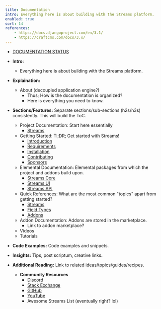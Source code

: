 ```yaml
---
title: Documentation
intro: Everything here is about building with the Streams platform.
enabled: true
sort: 14
references:
    - https://docs.djangoproject.com/en/3.1/
    - https://craftcms.com/docs/3.x/
---
```


- <a href="status">DOCUMENTATION STATUS</a>


- **Intro:**
    - Everything here is about building with the Streams platform.
- **Explaination:**
    - About (decoupled application engine?)
        - Thus; How is the documentation is organized?
        - Here is everything you need to know.
- **Sections/Features:** Separate sections/sub-sections (h2s/h3s) consistently. This will build the ToC.
    - Project Documentation: Start here essentially
        - [Streams](docs/introduction)
    - Getting Started: Tl;DR; Get started with Streams!
        - [Introduction](docs/introduction)
        - [Requirements](docs/requirements)
        - [Installation](docs/installation)
        - [Contributing](docs/contributing)
        - [Sponsors](docs/sponsors)
    - Elemental Documentation: Elemental packages from which the project and addons build upon.
        - [Streams Core](docs/core/introduction)
        - [Streams UI](docs/ui/introduction)
        - [Streams API](docs/api/introduction)
    - Quick References: What are the most common "topics" apart from getting started?
        - [Streams](docs/core/streams)
        - [Field Types](docs/core/fieldtypes)
        - [Addons](docs/core/addons)
    - Addon Documentation: Addons are stored in the marketplace.
        - Link to addon marketplace?
    - Videos
    - Tutorials
- **Code Examples:** Code examples and snippets.
- **Insights:** Tips, post scriptum, creative links.
- **Additional Reading:** Link to related ideas/topics/guides/recipes.
    - **Community Resources**
        - [Discord](https://discord.gg/vhz8NZC)
        - [Stack Exchange](https://stackoverflow.com/search?q=laravel+streams)
        - [GitHub](https://github.com/anomalylabs)
        - [YouTube](https://www.youtube.com/user/AIWebSystems)
        - Awesome Streams List (eventually right? lol)
